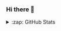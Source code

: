 ### Hi there 👋

<!--
**chrobles9/chrobles9** is a ✨ _special_ ✨ repository because its `README.md` (this file) appears on your GitHub profile.

Here are some ideas to get you started:

- 🔭 I’m currently working on ...
- 🌱 I’m currently learning ...
- 👯 I’m looking to collaborate on ...
- 🤔 I’m looking for help with ...
- 💬 Ask me about ...
- 📫 How to reach me: ...
- 😄 Pronouns: ...
- ⚡ Fun fact: ...
-->


<details>
  <summary>:zap: GitHub Stats</summary>
  <!--  <a href = 'https://github.com/chrobles9/github-readme-stats'>  -->
      <img alt = 'GitHub Top Languages' src = 'https://github-readme-stats-chrobles9.vercel.app/api/top-langs/?username=chrobles9&layout=compact&theme=chartreuse-dark&hide_border=true'/>
 <!--   </a>  
    <a href = 'https://github.com/chrobles9/github-readme-stats'>  -->
      <img display = 'block' alt = 'GitHub Stats' src = 'https://github-readme-stats-chrobles9.vercel.app/api?username=chrobles9&show_icons=true&theme=chartreuse-dark&hide_border=true' />
 <!--   </a>
</details>   -->



